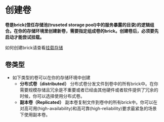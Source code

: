 # 创建卷
**卷是brick(信任存储池(truseted storage pool)中的服务暴露的目录)的逻辑组合。在你的存储环境里创建新卷，需要指定组成卷的brick。创建卷后，必须要先启动才能尝试挂载。**  
  
如何创建brick请查看[挂载存储](https://docs.gluster.org/Administrator-Guide/setting-up-storage/)  
## 卷类型
+ 如下类型的卷可以在你的存储环境中创建
  + **分布式卷（distributed）**   分布式卷分发文件到卷中的所有brick中。在你需要规模存储且冗余是不重要或者已经由其他硬件或者软件提供了冗余的时候，你可以选择使用分布式卷。
  + **副本卷（Replicated）**   副本卷复制文件到卷中的所有brick中。你可以在对高可用(high-availability)和高可靠(high-reliability)要求最紧急的场景下使用副本卷。
